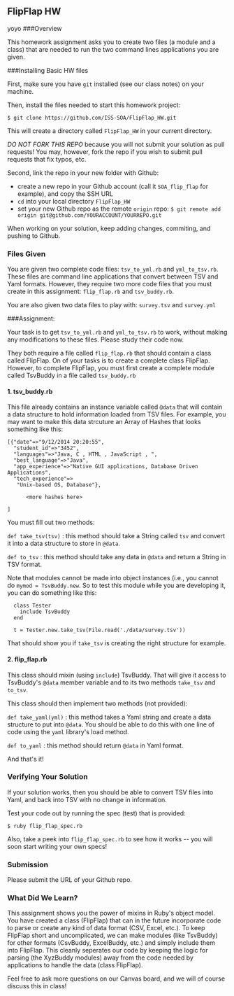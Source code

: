 ## FlipFlap HW
yoyo
###Overview

This homework assignment asks you to create two files (a module and a class) that
are needed to run the two command lines applications you are given.

###Installing Basic HW files

First, make sure you have `git` installed (see our class notes) on your machine.

Then, install the files needed to start this homework project:

    $ git clone https://github.com/ISS-SOA/FlipFlap_HW.git

This will create a directory called `FlipFlap_HW` in your current directory.

*DO NOT FORK THIS REPO* because you will not submit your solution as pull requests! You may, however, fork the repo if you wish to submit pull requests that fix typos, etc.

Second, link the repo in your new folder with Github:
- create a new repo in your Github account (call it `SOA_flip_flap` for example), and copy the SSH URL
- `cd` into your local directory `FlipFlap_HW`
- set your new Github repo as the remote `origin` repo: `$ git remote add origin git@github.com/YOURACCOUNT/YOURREPO.git`

When working on your solution, keep adding changes, commiting, and pushing to Github.


### Files Given

You are given two complete code files: `tsv_to_yml.rb` and `yml_to_tsv.rb`.
These files are command line applications that convert between TSV and Yaml formats.
However, they require two more code files that you must create in this assignment:
`flip_flap.rb` and `tsv_buddy.rb`.

You are also given two data files to play with: `survey.tsv` and `survey.yml`

###Assignment:

Your task is to get `tsv_to_yml.rb` and `yml_to_tsv.rb` to work, without making
any modifications to these files.  Please study their code now.

They both require a file called `flip_flap.rb` that should contain a class called FlipFlap.
On of your tasks is to create a complete class FlipFlap. However, to complete
FlipFlap, you must first create a complete module called TsvBuddy in a file called
`tsv_buddy.rb`

#### 1. tsv_buddy.rb

This file already contains an instance variable called `@data` that will contain a
data structure to hold information loaded from TSV files. For example, you may want to make this
data strcuture an Array of Hashes that looks something like this:


```
[{"date"=>"9/12/2014 20:20:55",
  "student_id"=>"3452",
  "languages"=>"Java, C , HTML , JavaScript , ",
  "best_language"=>"Java",
  "app_experience"=>"Native GUI applications, Database Driven Applications",
  "tech_experience"=>
   "Unix-based OS, Database"},

      <more hashes here>

]
```

You must fill out two methods:

`def take_tsv(tsv)` : this method should take a String called `tsv` and convert
it into a data structure to store in `@data`.

`def to_tsv` : this method should take any data in `@data` and return a String
in TSV format.

Note that modules cannot be made into object instances (i.e., you cannot do
`mymod = TsvBuddy.new`.  So to test this module while you are developing it,
you can do something like this:

```
  class Tester
    include TsvBuddy
  end

  t = Tester.new.take_tsv(File.read('./data/survey.tsv'))
```

That should show you if `take_tsv` is creating the right structure for example.

#### 2. flip_flap.rb

This class should mixin (using `include`) TsvBuddy. That will give it access to
TsvBuddy's `@data` member variable and to its two methods `take_tsv` and `to_tsv`.

This class should then implement two methods (not provided):

`def take_yaml(yml)` : this method takes a Yaml string and create a data structure to put into `@data`.
You should be able to do this with one line of code using the `yaml` library's load method.

`def to_yaml` : this method should return `@data` in Yaml format.


And that's it!


### Verifying Your Solution

If your solution works, then you should be able to convert TSV files into Yaml,
and back into TSV with no change in information.

Test your code out by running the spec (test) that is provided:

```
$ ruby flip_flap_spec.rb
```

Also, take a peek into `flip_flap_spec.rb` to see how it works -- you will soon start writing your own specs!

### Submission

Please submit the URL of your Github repo.

### What Did We Learn?

This assignment shows you the power of mixins in Ruby's object model.
You have created a class (FlipFlap) that can in the future incorporate code to
parse or create any kind of data format (CSV, Excel, etc.).  To keep FlipFlap short
and uncomplicated, we can make modules (like TsvBuddy) for other formats (CsvBuddy,
ExcelBuddy, etc.) and simply include them into FlipFlap. This cleanly seperates
our code by keeping the logic for parsing (the XyzBuddy modules) away from the code
needed by applications to handle the data (class FlipFlap).

Feel free to ask more questions on our Canvas board, and we will of course discuss
this in class!
